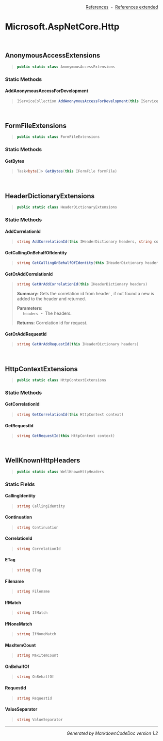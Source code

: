 <div style='text-align: right'>

[References](Index.md)&nbsp;&nbsp;-&nbsp;&nbsp;[References extended](IndexExtended.md)
</div>

# Microsoft.AspNetCore.Http

<br />

## AnonymousAccessExtensions

>```csharp
>public static class AnonymousAccessExtensions
>```

### Static Methods

#### AddAnonymousAccessForDevelopment
>```csharp
>IServiceCollection AddAnonymousAccessForDevelopment(this IServiceCollection services)
>```

<br />

## FormFileExtensions

>```csharp
>public static class FormFileExtensions
>```

### Static Methods

#### GetBytes
>```csharp
>Task<byte[]> GetBytes(this IFormFile formFile)
>```

<br />

## HeaderDictionaryExtensions

>```csharp
>public static class HeaderDictionaryExtensions
>```

### Static Methods

#### AddCorrelationId
>```csharp
>string AddCorrelationId(this IHeaderDictionary headers, string correlationId)
>```
#### GetCallingOnBehalfOfIdentity
>```csharp
>string GetCallingOnBehalfOfIdentity(this IHeaderDictionary headers)
>```
#### GetOrAddCorrelationId
>```csharp
>string GetOrAddCorrelationId(this IHeaderDictionary headers)
>```
><b>Summary:</b> Gets the correlation id from header , if not found a new is added to the header and returned.
>
><b>Parameters:</b><br>
>&nbsp;&nbsp;&nbsp;&nbsp;&nbsp;`headers`&nbsp;&nbsp;-&nbsp;&nbsp;The headers.<br />
>
><b>Returns:</b> Correlation id for request.
#### GetOrAddRequestId
>```csharp
>string GetOrAddRequestId(this IHeaderDictionary headers)
>```

<br />

## HttpContextExtensions

>```csharp
>public static class HttpContextExtensions
>```

### Static Methods

#### GetCorrelationId
>```csharp
>string GetCorrelationId(this HttpContext context)
>```
#### GetRequestId
>```csharp
>string GetRequestId(this HttpContext context)
>```

<br />

## WellKnownHttpHeaders

>```csharp
>public static class WellKnownHttpHeaders
>```

### Static Fields

#### CallingIdentity
>```csharp
>string CallingIdentity
>```
#### Continuation
>```csharp
>string Continuation
>```
#### CorrelationId
>```csharp
>string CorrelationId
>```
#### ETag
>```csharp
>string ETag
>```
#### Filename
>```csharp
>string Filename
>```
#### IfMatch
>```csharp
>string IfMatch
>```
#### IfNoneMatch
>```csharp
>string IfNoneMatch
>```
#### MaxItemCount
>```csharp
>string MaxItemCount
>```
#### OnBehalfOf
>```csharp
>string OnBehalfOf
>```
#### RequestId
>```csharp
>string RequestId
>```
#### ValueSeparator
>```csharp
>string ValueSeparator
>```
<hr /><div style='text-align: right'><i>Generated by MarkdownCodeDoc version 1.2</i></div>
